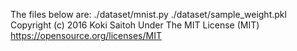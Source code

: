 

The files below are:
./dataset/mnist.py
./dataset/sample_weight.pkl
Copyright (c) 2016 Koki Saitoh
Under The MIT License (MIT)
https://opensource.org/licenses/MIT
